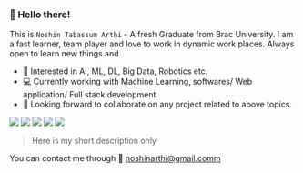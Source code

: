 ### 👋 Hello there! 

This is `Noshin Tabassum Arthi` - A fresh Graduate from Brac University. I am a fast learner, team player and love to work in dynamic work places. Always open to learn new things and 


- 🤖 Interested in AI, ML, DL, Big Data, Robotics etc. 
- 💻 Currently working with Machine Learning, softwares/ Web application/ Full stack development.
- 🤝 Looking forward to collaborate on any project related to above topics.

![](https://img.shields.io/badge/OS-windows/linux-green)
![](https://img.shields.io/badge/web-js-yellow)
![](https://img.shields.io/badge/web-java/springboot/hybernate-red)
![](https://img.shields.io/badge/ML-python-blue)
![](https://img.shields.io/badge/algortihms-java-purple)

>Here is my short description only  

You can contact me through :e-mail: noshinarthi@gmail.comm 
